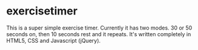 exercisetimer
=============

This is a super simple exercise timer. Currently it has two modes. 30 or 50 seconds on, then 10 seconds rest and it repeats. It's written completely in HTML5, CSS and Javascript (jQuery).
